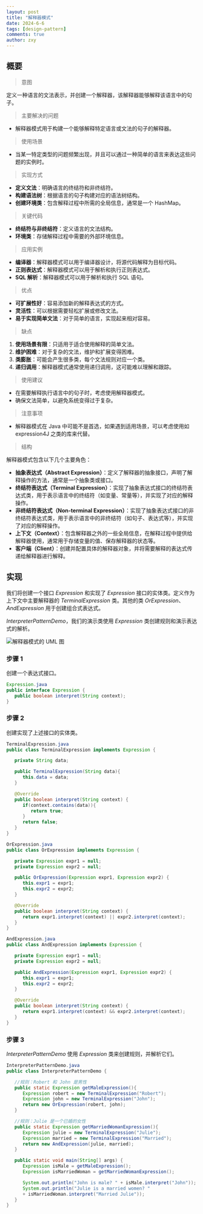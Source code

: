 ```yaml
---
layout: post
title: "解释器模式"
date: 2024-6-6
tags: [design-pattern]
comments: true
author: zxy
---
```


## 概要

> 意图

定义一种语言的文法表示，并创建一个解释器，该解释器能够解释该语言中的句子。

> 主要解决的问题

- 解释器模式用于构建一个能够解释特定语言或文法的句子的解释器。

> 使用场景

- 当某一特定类型的问题频繁出现，并且可以通过一种简单的语言来表达这些问题的实例时。

> 实现方式

- **定义文法**：明确语言的终结符和非终结符。
- **构建语法树**：根据语言的句子构建对应的语法树结构。
- **创建环境类**：包含解释过程中所需的全局信息，通常是一个 HashMap。

> 关键代码

- **终结符与非终结符**：定义语言的文法结构。
- **环境类**：存储解释过程中需要的外部环境信息。

> 应用实例

- **编译器**：解释器模式可以用于编译器设计，将源代码解释为目标代码。
- **正则表达式**：解释器模式可以用于解析和执行正则表达式。
- **SQL 解析**：解释器模式可以用于解析和执行 SQL 语句。

> 优点

- **可扩展性好**：容易添加新的解释表达式的方式。
- **灵活性**：可以根据需要轻松扩展或修改文法。
- **易于实现简单文法**：对于简单的语言，实现起来相对容易。

> 缺点

1. **使用场景有限**：只适用于适合使用解释的简单文法。
2. **维护困难**：对于复杂的文法，维护和扩展变得困难。
3. **类膨胀**：可能会产生很多类，每个文法规则对应一个类。
4. **递归调用**：解释器模式通常使用递归调用，这可能难以理解和跟踪。

> 使用建议

- 在需要解释执行语言中的句子时，考虑使用解释器模式。
- 确保文法简单，以避免系统变得过于复杂。

> 注意事项

- 解释器模式在 Java 中可能不是首选，如果遇到适用场景，可以考虑使用如 expression4J 之类的库来代替。

> 结构

解释器模式包含以下几个主要角色：

- **抽象表达式（Abstract Expression）**：定义了解释器的抽象接口，声明了解释操作的方法，通常是一个抽象类或接口。
- **终结符表达式（Terminal Expression）**：实现了抽象表达式接口的终结符表达式类，用于表示语言中的终结符（如变量、常量等），并实现了对应的解释操作。
- **非终结符表达式（Non-terminal Expression）**：实现了抽象表达式接口的非终结符表达式类，用于表示语言中的非终结符（如句子、表达式等），并实现了对应的解释操作。
- **上下文（Context）**：包含解释器之外的一些全局信息，在解释过程中提供给解释器使用，通常用于存储变量的值、保存解释器的状态等。
- **客户端（Client）**：创建并配置具体的解释器对象，并将需要解释的表达式传递给解释器进行解释。

## 实现

我们将创建一个接口 _Expression_ 和实现了 _Expression_ 接口的实体类。定义作为上下文中主要解释器的 _TerminalExpression_ 类。其他的类 _OrExpression_、_AndExpression_ 用于创建组合式表达式。

_InterpreterPatternDemo_，我们的演示类使用 _Expression_ 类创建规则和演示表达式的解析。

![解释器模式的 UML 图](https://www.runoob.com/wp-content/uploads/2014/08/interpreter_pattern_uml_diagram.jpg)

### 步骤 1

创建一个表达式接口。

```java
Expression.java
public interface Expression {
   public boolean interpret(String context);
}
```

### 步骤 2

创建实现了上述接口的实体类。

```java
TerminalExpression.java
public class TerminalExpression implements Expression {

   private String data;

   public TerminalExpression(String data){
      this.data = data;
   }

   @Override
   public boolean interpret(String context) {
      if(context.contains(data)){
         return true;
      }
      return false;
   }
}

OrExpression.java
public class OrExpression implements Expression {

   private Expression expr1 = null;
   private Expression expr2 = null;

   public OrExpression(Expression expr1, Expression expr2) {
      this.expr1 = expr1;
      this.expr2 = expr2;
   }

   @Override
   public boolean interpret(String context) {
      return expr1.interpret(context) || expr2.interpret(context);
   }
}

AndExpression.java
public class AndExpression implements Expression {

   private Expression expr1 = null;
   private Expression expr2 = null;

   public AndExpression(Expression expr1, Expression expr2) {
      this.expr1 = expr1;
      this.expr2 = expr2;
   }

   @Override
   public boolean interpret(String context) {
      return expr1.interpret(context) && expr2.interpret(context);
   }
}
```

### 步骤 3

_InterpreterPatternDemo_ 使用 _Expression_ 类来创建规则，并解析它们。

```java
InterpreterPatternDemo.java
public class InterpreterPatternDemo {

   //规则：Robert 和 John 是男性
   public static Expression getMaleExpression(){
      Expression robert = new TerminalExpression("Robert");
      Expression john = new TerminalExpression("John");
      return new OrExpression(robert, john);
   }

   //规则：Julie 是一个已婚的女性
   public static Expression getMarriedWomanExpression(){
      Expression julie = new TerminalExpression("Julie");
      Expression married = new TerminalExpression("Married");
      return new AndExpression(julie, married);
   }

   public static void main(String[] args) {
      Expression isMale = getMaleExpression();
      Expression isMarriedWoman = getMarriedWomanExpression();

      System.out.println("John is male? " + isMale.interpret("John"));
      System.out.println("Julie is a married women? "
      + isMarriedWoman.interpret("Married Julie"));
   }
}
```
